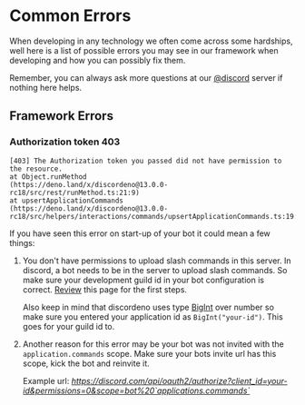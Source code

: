 # Common Errors

When developing in any technology we often come across some hardships, well here is a list of possible errors you may see in our framework
when developing and how you can possibly fix them.

Remember, you can always ask more questions at our [@discord]() server if nothing here helps.

## Framework Errors

### Authorization token 403

```
[403] The Authorization token you passed did not have permission to the resource.
at Object.runMethod
(https://deno.land/x/discordeno@13.0.0-rc18/src/rest/runMethod.ts:21:9)
at upsertApplicationCommands
(https://deno.land/x/discordeno@13.0.0-rc18/src/helpers/interactions/commands/upsertApplicationCommands.ts:19:33)
```

If you have seen this error on start-up of your bot it could mean a few things:

1. You don't have permissions to upload slash commands in this server. In discord, a bot needs to be in the server to upload slash commands.
   So make sure your development guild id in your bot configuration is correct. [Review](./chapter_1/akumakodo_noobs.md) this page for the first steps.

   Also keep in mind that discordeno uses type [BigInt](https://developer.mozilla.org/en-US/docs/Web/JavaScript/Reference/Global_Objects/BigInt) over number so make sure you entered your application id as `BigInt("your-id")`.
   This goes for your guild id to.

2. Another reason for this error may be your bot was not invited with the `application.commands` scope. Make sure your bots invite url has
   this scope, kick the bot and reinvite it.

   Example url: _https://discord.com/api/oauth2/authorize?client_id=your-id&permissions=0&scope=bot%20`applications.commands`_
